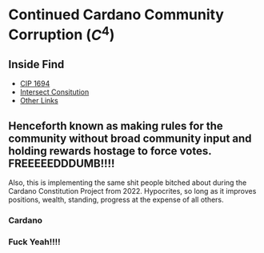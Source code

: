 # Continued Cardano Community Corruption ($C^4$)

## Inside Find
- [CIP 1694](https://github.com/st8tikratio/CCCC/blob/main/1694.md)
- [Intersect Consitution](https://github.com/st8tikratio/CCCC/blob/main/IntersectConstitution.md)
- [Other Links]( )

## Henceforth known as making rules for the community without broad community input and holding rewards hostage to force votes. FREEEEEDDDUMB!!!!

Also, this is implementing the same shit people bitched about during the Cardano Constitution Project from 2022. Hypocrites, so long as it improves positions, wealth, standing, progress at the expense of all others.

### Cardano
### Fuck Yeah!!!!

